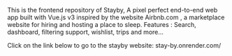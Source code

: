 This is the frontend repository of Stayby, A pixel perfect end-to-end web app built with Vue.js v3 inspired by the website Airbnb.com , a marketplace website for hiring and hosting a place to sleep. Features : Search, dashboard, filtering support, wishlist, trips and more...

Click on the link below to go to the stayby website:
stay-by.onrender.com/
